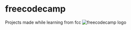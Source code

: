# freecodecamp
Projects made while learning from fcc
![freecodecamp logo]('../../assets/fcc_logo.png')